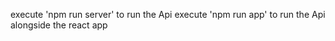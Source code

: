 execute 'npm run server' to run the Api 
execute 'npm run app' to run the Api alongside the react app

